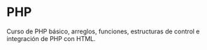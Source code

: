 # PHP
Curso de PHP básico, arreglos, funciones, estructuras de control e integración de PHP con HTML.

